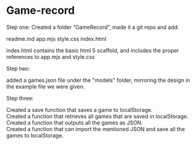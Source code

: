 # Game-record 

Step one: Created a folder “GameRecord”, made it a git repo and add:

readme.md
app.mjs
style.css
index.html

index.html contains the basic html 5 scaffold, and includes the proper references to app.mjs and style.css


Step two:

added a games.json file under the "models" folder, mirroring the design in the example file we were given.

Step three:

Created a save function that saves a game to localStorage.  
Created a function that retrieves all games that are saved in localStorage.  
Created a function that outputs all the games as JSON.  
Created a function that can import the mentioned JSON and save all the games to localStorage.

